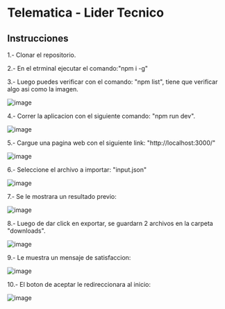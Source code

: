 <h1> Telematica - Lider Tecnico </h1>
<h2>Instrucciones</h2>
1.- Clonar el repositorio.

2.- En el etrminal ejecutar el comando:"npm i -g"

3.- Luego puedes verificar con el comando: "npm list", tiene que verificar algo asi como la imagen.

![image](https://github.com/Grimaniel/telematica/assets/17785975/e1d0b985-5382-4bd0-98c7-43ac6cfab168)

4.- Correr la aplicacion con el siguiente comando: "npm run dev".

![image](https://github.com/Grimaniel/telematica/assets/17785975/bf9e63f2-c261-4077-9e96-0e7532e5d2a2)

5.- Cargue una pagina web con el siguiente link: "http://localhost:3000/"

![image](https://github.com/Grimaniel/telematica/assets/17785975/3ac96a50-8d5c-4645-9e75-79d653f5f6b1)

6.- Seleccione el archivo a importar: "input.json"

![image](https://github.com/Grimaniel/telematica/assets/17785975/ae832872-e6e0-46ad-b96f-b2636e3a5292)

7.- Se le mostrara un resultado previo:

![image](https://github.com/Grimaniel/telematica/assets/17785975/b60407bf-14a5-4a7d-a8db-93d78ab90fcf)

8.- Luego de dar click en exportar, se guardarn 2 archivos en la carpeta "downloads".

![image](https://github.com/Grimaniel/telematica/assets/17785975/c38a06d6-193a-4086-b20b-4f28fb1f7b20)

9.- Le muestra un mensaje de satisfaccion:

![image](https://github.com/Grimaniel/telematica/assets/17785975/ee6818ff-3e01-4bc0-99d8-b2da4520264a)

10.- El boton de aceptar le redireccionara al inicio:

![image](https://github.com/Grimaniel/telematica/assets/17785975/3f50cc5f-aca9-41db-8b96-0f63e64684f5)

